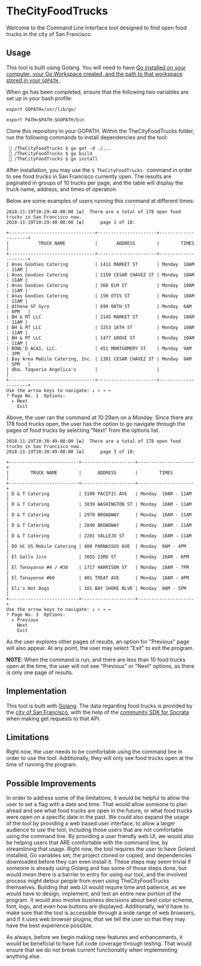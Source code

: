 # TheCityFoodTrucks

Welcome to the Command Line Interface tool designed to find open food trucks in the city of San Francisco. 

## Usage

This tool is built using Golang.  You will need to have [Go installed on your computer, your Go Workspace created, and the path to that workspace stored in your ``GOPATH`` ](https://www.callicoder.com/golang-installation-setup-gopath-workspace/). 

When go has been completed, ensure that the following two variables are set up in your bash profile: 

```
export GOPATH=/usr/lib/go/

export PATH=$PATH:$GOPATH/bin
```

Clone this repository in your GOPATH.  Within the TheCityFoodTrucks folder, run the following commands to install dependencies and the tool: 

```
 🍕 /TheCityFoodTrucks $ go get -d ./...
 🍕 /TheCityFoodTrucks $ go build
 🍕 /TheCityFoodTrucks $ go install
```

After installation, you may use the ```$ TheCityFoodTrucks ``` command in order to see food trucks in San Francisco currently open.  The results are paginated in groups of 10 trucks per page, and the table will display the truck name, address, and times of operation.

Below are some examples of users running this command at different times: 


```
2018-11-19T10:29:48-08:00 [✿]  There are a total of 178 open food trucks in San Francisco now.
2018-11-19T10:29:48-08:00 [✿]      page 1 of 18: 

+--------------------------------+----------------------+---------------------+
|           TRUCK NAME           |       ADDRESS        |        TIMES        |
+--------------------------------+----------------------+---------------------+
| Anas Goodies Catering          | 1411 MARKET ST       | Monday  10AM - 11AM |
| Anas Goodies Catering          | 2150 CESAR CHAVEZ ST | Monday  10AM - 11AM |
| Anas Goodies Catering          | 368 ELM ST           | Monday  10AM - 11AM |
| Anas Goodies Catering          | 150 OTIS ST          | Monday  10AM - 11AM |
| Athena SF Gyro                 | 699 08TH ST          | Monday  6AM - 6PM   |
| BH & MT LLC                    | 2145 MARKET ST       | Monday  10AM - 11AM |
| BH & MT LLC                    | 3253 16TH ST         | Monday  10AM - 11AM |
| BH & MT LLC                    | 1477 GROVE ST        | Monday  10AM - 11AM |
| BOWL'D ACAI, LLC.              | 451 MONTGOMERY ST    | Monday  9AM - 3PM   |
| Bay Area Mobile Catering, Inc. | 1301 CESAR CHAVEZ ST | Monday  9AM - 5PM   |
| dba. Taqueria Angelica's       |                      |                     |
+--------------------------------+----------------------+---------------------+
Use the arrow keys to navigate: ↓ ↑ → ← 
? Page No. 1  Options: 
  ▸ Next
    Exit
```
Above, the user ran the command at 10:29am on a Monday.  Since there are 178 food trucks open, the user has the option to go navigate through the pages of food trucks by selecting "Next" from the options list.

```
2018-11-19T10:30:49-08:00 [✿]  There are a total of 178 open food trucks in San Francisco now.
2018-11-19T10:30:49-08:00 [✿]      page 3 of 18: 

+--------------------------+--------------------+---------------------+
|        TRUCK NAME        |      ADDRESS       |        TIMES        |
+--------------------------+--------------------+---------------------+
| D & T Catering           | 3100 PACIFIC AVE   | Monday  10AM - 11AM |
| D & T Catering           | 3839 WASHINGTON ST | Monday  10AM - 11AM |
| D & T Catering           | 2970 BROADWAY      | Monday  10AM - 11AM |
| D & T Catering           | 2840 BROADWAY      | Monday  10AM - 11AM |
| D & T Catering           | 2201 VALLEJO ST    | Monday  10AM - 11AM |
| DO UC US Mobile Catering | 400 PARNASSUS AVE  | Monday  9AM - 4PM   |
| El Gallo Jiro            | 3055 23RD ST       | Monday  10AM - 6PM  |
| El Tonayanse #4 / #36    | 1717 HARRISON ST   | Monday  10AM - 7PM  |
| El Tonayense #60         | 401 TREAT AVE      | Monday  10AM - 4PM  |
| Eli's Hot Dogs           | 101 BAY SHORE BLVD | Monday  9AM - 5PM   |
+--------------------------+--------------------+---------------------+
Use the arrow keys to navigate: ↓ ↑ → ← 
? Page No. 3  Options: 
  ▸ Previous
    Next
    Exit
```
As the user explores other pages of results, an option for "Previous" page will also appear.  At any point, the user may select "Exit" to exit the program.


**NOTE:**
When the command is run, and there are less than 10 food trucks open at the time, the user will not see "Previous" or "Next" options, as there is only one page of results.


## Implementation

This tool is built with [Golang](https://golang.org/).  The data regarding food trucks is provided by the [city of San Francisco](https://data.sfgov.org/Economy-and-Community/Mobile-Food-Schedule/jjew-r69b), with the help of the [community SDK for Socrata](https://github.com/SebastiaanKlippert/go-soda) when making get requests to that API. 


## Limitations

Right now, the user needs to be comfortable using the command line in order to use the tool.  Additionally, they will only see food trucks open at the time of running the program. 

## Possible Improvements

In order to address some of the limitations, it would be helpful to allow the user to set a flag with a date and time.  That would allow someone to plan ahead and see what food trucks are open in the future, or what food trucks were open on a specific date in the past.  We could also expand the usage of the tool by providing a web based user interface, to allow a larger audience to use the tool, including those users that are not comfortable using the command line.  By providing a user friendly web UI, we would also be helping users that ARE comfortable with the command line, by streamlining that usage.  Right now, the tool requires the user to have Goland installed, Go variables set, the project cloned or copied, and dependencies downloaded before they can even install it.  These steps may seem trivial if someone is already using Golang and has some of those steps done, but would mean there is a barrier to entry for using our tool, and the involved process might detour people from even using TheCityFoodTrucks themselves.  Building that web UI would require time and patience, as we would have to design, implement, and test an entire new portion of the program.  It would also involve business decisions about best color scheme, font, logo, and even how buttons are displayed.  Additionally, we'd have to make sure that the tool is accessible through a wide range of web browsers, and if it uses web browser plugins, that we tell the user so that they may have the best experience possible.

As always, before we begin making new features and enhancements, it would be beneficial to have full code coverage through testing.  That would ensure that we do not break current functionality when implementing anything else. 
